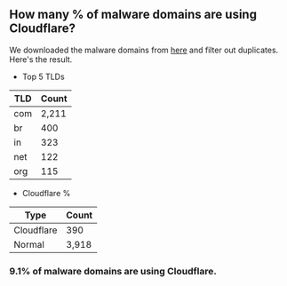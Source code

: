 ## How many % of malware domains are using Cloudflare?


We downloaded the malware domains from [here](https://urlhaus.abuse.ch) and filter out duplicates.
Here's the result.


[//]: # (start replacement)


- Top 5 TLDs

| TLD | Count |
| --- | --- |
| com | 2,211 |
| br | 400 |
| in | 323 |
| net | 122 |
| org | 115 |


- Cloudflare %

| Type | Count |
| --- | --- |
| Cloudflare | 390 |
| Normal | 3,918 |


### 9.1% of malware domains are using Cloudflare.